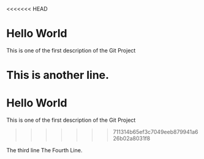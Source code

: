 <<<<<<< HEAD
# Hello World
This is one of the first description of the Git Project

This is another line.
=======
# Hello World
This is one of the first description of the Git Project
>>>>>>> 711314b65ef3c7049eeb879941a626b02a8031f8

The third line
The Fourth Line.
